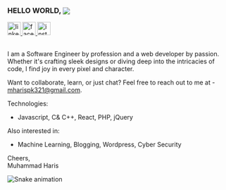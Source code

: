 ### HELLO WORLD, <img src="https://komarev.com/ghpvc/?username=harisdev-netizen&&style=flat-square" align="center" />
<div align="left">
  <a href="https://www.linkedin.com/in/webjin" target="_blank">
    <img src="https://img.shields.io/static/v1?message=LinkedIn&logo=linkedin&label=&color=0077B5&logoColor=white&labelColor=&style=for-the-badge" height="30" alt="linkedin logo"  />
  </a>
  <a href="https://www.facebook.com/oyehoyeharis" target="_blank">
    <img src="https://img.shields.io/static/v1?message=Facebook&logo=facebook&label=&color=1877F2&logoColor=white&labelColor=&style=for-the-badge" height="30" alt="facebook logo"  />
  </a>
  <a href="https://www.instagram.com/the_harrii" target="_blank">
    <img src="https://img.shields.io/static/v1?message=Instagram&logo=instagram&label=&color=E4405F&logoColor=white&labelColor=&style=for-the-badge" height="30" alt="instagram logo"  />
  </a>
</div>
<br>

I am a Software Engineer by profession and a web developer by passion. <br> 
Whether it's crafting sleek designs or diving deep into the intricacies of code, I find joy in every pixel and character.

Want to collaborate, learn, or just chat? Feel free to reach out to me at - mharispk321@gmail.com.

Technologies:
- Javascript, C& C++, React, PHP, jQuery

Also interested in:
- Machine Learning, Blogging, Wordpress, Cyber Security  

Cheers,  
Muhammad Haris
<!--
[akshaysaini.in](https://akshaysaini.in/)
-->
<img src="https://raw.githubusercontent.com/harisdev-netizen/harisdev-netizen/output/snake.svg" alt="Snake animation" />

###
